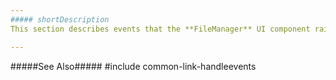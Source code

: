```yaml
---
##### shortDescription
This section describes events that the **FileManager** UI component raises.

---
```

#####See Also#####
#include common-link-handleevents